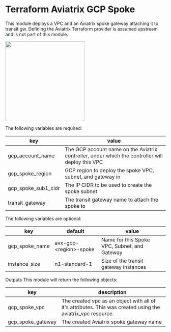 # Terraform Aviatrix GCP Spoke

This module deploys a VPC and an Aviatrix spoke gateway attaching it to transit gw. Defining the Aviatrix Terraform provider is assumed upstream and is not part of this module.

<img src="https://avtx-tf-modules-images.s3.amazonaws.com/spoke-vpc-gcp.png"  height="250">

The following variables are required:

key | value
--- | ---
gcp_account_name | The GCP account name on the Aviatrix controller, under which the controller will deploy this VPC
gcp_spoke_region | GCP region to deploy the spoke VPC, subnet, and gateway in
gcp_spoke_sub1_cidr | The IP CIDR to be used to create the spoke subnet
transit_gateway | The transit gateway name to attach the spoke to

The following variables are optional:

key | default | value
--- | --- | ---
gcp_spoke_name | avx-gcp-\<region\>-spoke | Name for this Spoke VPC, Subnet, and Gateway
instance_size | n1-standard-1 | Size of the transit gateway instances
 

Outputs
This module will return the following objects:

key | description
--- | ---
gcp_spoke_vpc | The created vpc as an object with all of it's attributes. This was created using the aviatrix_vpc resource.
gcp_spoke_gateway | The created Aviatrix spoke gateway name

